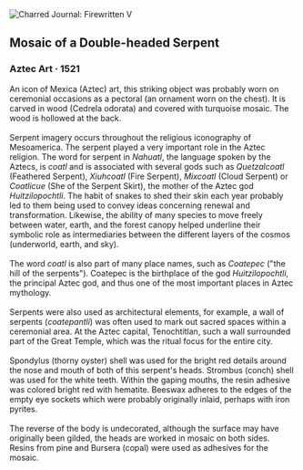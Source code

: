 <div class="artwork-of-the-day">
  <div class="container">
    <div class="img-wrapper">
      <img
        src="https://uploads0.wikiart.org/00293/images/aztec-art/58af9c48f9ebc40ae6c0bd138c20798cf2640e8d-1.jpg"
        alt="Charred Journal: Firewritten V" />
    </div>
    <div class="artwork-detail">
      <div class="artwork-origin"> 
        <h2 class="artwork-name">Mosaic of a Double-headed Serpent</h2>
        <h3 class="artist">
          Aztec Art
                    ·  1521
        </h3>
      </div>
      <p class="description">
        <span class="artwork-description-text ng-binding" ng-bind-html="viewModel.ArtworkOfTheDay.Description | unsafe">An icon of Mexica (Aztec) art, this striking object was probably worn on ceremonial occasions as a pectoral (an ornament worn on the chest). It is carved in wood (Cedrela odorata) and covered with turquoise mosaic. The wood is hollowed at the back. <br><br>Serpent imagery occurs throughout the religious iconography of Mesoamerica. The serpent played a very important role in the Aztec religion. The word for serpent in <i>Nahuatl</i>, the language spoken by the Aztecs, is <i>coatl</i> and is associated with several gods such as <i>Quetzalcoatl</i> (Feathered Serpent), <i>Xiuhcoatl</i> (Fire Serpent), <i>Mixcoatl</i> (Cloud Serpent) or <i>Coatlicue</i> (She of the Serpent Skirt), the mother of the Aztec god <i>Huitzilopochtli</i>. The habit of snakes to shed their skin each year probably led to them being used to convey ideas concerning renewal and transformation. Likewise, the ability of many species to move freely between water, earth, and the forest canopy helped underline their symbolic role as intermediaries between the different layers of the cosmos (underworld, earth, and sky).<br><br>The word <i>coatl</i> is also part of many place names, such as <i>Coatepec</i> ("the hill of the serpents"). Coatepec is the birthplace of the god <i>Huitzilopochtli</i>, the principal Aztec god, and thus one of the most important places in Aztec mythology.<br><br>Serpents were also used as architectural elements, for example, a wall of serpents (<i>coatepantli</i>) was often used to mark out sacred spaces within a ceremonial area. At the Aztec capital, Tenochtitlan, such a wall surrounded part of the Great Temple, which was the ritual focus for the entire city. <br><br>Spondylus (thorny oyster) shell was used for the bright red details around the nose and mouth of both of this serpent's heads. Strombus (conch) shell was used for the white teeth. Within the gaping mouths, the resin adhesive was colored bright red with hematite. Beeswax adheres to the edges of the empty eye sockets which were probably originally inlaid, perhaps with iron pyrites.<br><br>The reverse of the body is undecorated, although the surface may have originally been gilded, the heads are worked in mosaic on both sides. Resins from pine and Bursera (copal) were used as adhesives for the mosaic.</span>
                        <div class="text-shadow-container" ng-show="showShadow" style=""></div>
      </p>
    </div>
  </div>

</div>
